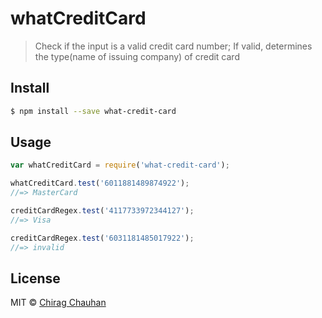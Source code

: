 whatCreditCard
==============

> Check if the input is a valid credit card number; If valid, determines the type(name of issuing company) of credit card

## Install

```sh
$ npm install --save what-credit-card
```

## Usage

```js
var whatCreditCard = require('what-credit-card');

whatCreditCard.test('6011881489874922');
//=> MasterCard

creditCardRegex.test('4117733972344127');
//=> Visa

creditCardRegex.test('6031181485017922');
//=> invalid
```

## License

MIT © [Chirag Chauhan](https://github.com/crc442)


